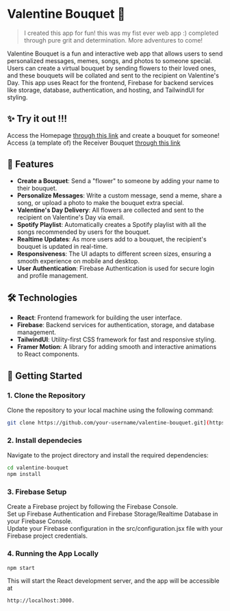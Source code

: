# Valentine Bouquet 🌸
> I created this app for fun! this was my fist ever web app :) completed through pure grit and determination. More adventures to come!

Valentine Bouquet is a fun and interactive web app that allows users to send personalized messages, memes, songs, and photos to someone special. Users can create a virtual bouquet by sending flowers to their loved ones, and these bouquets will be collated and sent to the recipient on Valentine's Day. This app uses React for the frontend, Firebase for backend services like storage, database, authentication, and hosting, and TailwindUI for styling.

## ✨ Try it out !!!
Access the Homepage [through this link](https://valentines-project-b2201.web.app/) and create a bouquet for someone! \
Access (a template of) the Receiver Bouquet [through this link](https://valentines-project-b2201.web.app/Bouquet/Testperson_8BE1A9F1-82BE-4FE5-9185-83769B75D272) 

## 🎯 Features

- **Create a Bouquet**: Send a "flower" to someone by adding your name to their bouquet.
- **Personalize Messages**: Write a custom message, send a meme, share a song, or upload a photo to make the bouquet extra special.
- **Valentine's Day Delivery**: All flowers are collected and sent to the recipient on Valentine's Day via email.
- **Spotify Playlist**: Automatically creates a Spotify playlist with all the songs recommended by users for the bouquet.
- **Realtime Updates**: As more users add to a bouquet, the recipient's bouquet is updated in real-time.
- **Responsiveness**: The UI adapts to different screen sizes, ensuring a smooth experience on mobile and desktop.
- **User Authentication**: Firebase Authentication is used for secure login and profile management.

## 🛠 Technologies

- **React**: Frontend framework for building the user interface.
- **Firebase**: Backend services for authentication, storage, and database management.
- **TailwindUI**: Utility-first CSS framework for fast and responsive styling.
- **Framer Motion**: A library for adding smooth and interactive animations to React components.

## 🚀 Getting Started

### 1. Clone the Repository

Clone the repository to your local machine using the following command:
```bash
git clone https://github.com/your-username/valentine-bouquet.git](https://github.com/heyitssakinah/valentinesproject2025.git
```
### 2. Install dependecies 

Navigate to the project directory and install the required dependencies:
```bash
cd valentine-bouquet
npm install
```

### 3. Firebase Setup

Create a Firebase project by following the Firebase Console.\
Set up Firebase Authentication and Firebase Storage/Realtime Database in your Firebase Console.\
Update your Firebase configuration in the src/configuration.jsx file with your Firebase project credentials.

### 4. Running the App Locally
```bash
npm start
```
This will start the React development server, and the app will be accessible at 
```bash
http://localhost:3000.
```




